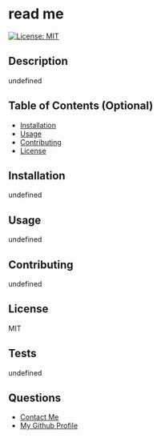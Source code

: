 # read me
  
  [![License: MIT](https://img.shields.io/badge/License-MIT-yellow.svg)](https://opensource.org/licenses/MIT)

  ## Description

  undefined
  
  ## Table of Contents (Optional)
  
  - [Installation](#installation)
  - [Usage](#usage)
  - [Contributing](#contributing)
  - [License](#license)
  
  ## Installation
  
  undefined
  
  ## Usage

  undefined
      
  
  ## Contributing
  
  undefined
  
  ## License
  
  MIT
  
  ## Tests
  
  undefined

  ## Questions

  <ul>
    <li><a href='mailto://undefined?subject="contact me"&body=""'>Contact Me</a></li>
    <li><a href='https://github.com/undefined'>My Github Profile</a></li>
  </ul>
  
